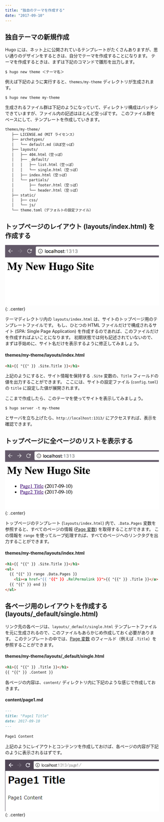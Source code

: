 ```yaml
---
title: "独自のテーマを作成する"
date: "2017-09-10"
---
```


独自テーマの新規作成
----

Hugo には、ネット上に公開されているテンプレートがたくさんありますが、思い通りのデザインをするときは、自分でテーマを作成することになります。
テーマを作成するときは、まずは下記のコマンドで雛形を出力します。

~~~
$ hugo new theme ＜テーマ名＞
~~~

例えば下記のように実行すると、`themes/my-theme` ディレクトリが生成されます。

~~~
$ hugo new theme my-theme
~~~

生成されるファイル群は下記のようになっていて、ディレクトリ構成はバッチシできていますが、ファイル内の記述はほとんど空っぽです。
このファイル群をベースにして、テンプレートを作成していきます。

~~~
themes/my-theme/
   ├── LICENSE.md（MIT ライセンス）
   ├── archetypes/
   │   └── default.md（ほぼ空っぽ）
   ├── layouts/
   │   ├── 404.html（空っぽ）
   │   ├── _default/
   │   │   ├── list.html（空っぽ）
   │   │   └── single.html（空っぽ）
   │   ├── index.html（空っぽ）
   │   └── partials/
   │       ├── footer.html（空っぽ）
   │       └── header.html（空っぽ）
   ├── static/
   │   ├── css/
   │   └── js/
   └── theme.toml（デフォルトの設定ファイル）
~~~


トップページのレイアウト (layouts/index.html) を作成する
----

![create-theme1.png](./create-theme1.png){: .center}

テーマディレクトリ内の `layouts/index.html` は、サイトのトップページ用のテンプレートファイルです。
もし、ひとつの HTML ファイルだけで構成されるサイト (SPA: Single Page Application) を作成するのであれば、このファイルだけを作成すればよいことになります。
初期状態では何も記述されていないので、まずは手始めに、サイト名だけを表示するように修正してみましょう。

#### themes/my-theme/layouts/index.html

~~~ html
<h1>{{ "{{" }} .Site.Title }}</h1>
~~~

上記のようにすると、サイト情報を保持する `.Site` 変数の、`Title` フィールドの値を出力することができます。
ここには、サイトの設定ファイル (`config.toml`) の `title` に設定した値が展開されます。

ここまで作成したら、このテーマを使ってサイトを表示してみましょう。

~~~
$ hugo server -t my-theme
~~~

とサーバを立ち上げたら、`http://localhost:1313/` にアクセスすれば、表示を確認できます。


トップページに全ページのリストを表示する
----

![create-theme2.png](./create-theme2.png){: .center}

トップページのテンプレート (`layouts/index.html`) 内で、`.Data.Pages` 変数を参照すると、すべてのページの情報 ([Page 変数](https://gohugo.io/variables/page/)) を取得することができます。
この情報を `range` を使ってループ処理すれば、すべてのページへのリンクタグを出力することができます。

#### themes/my-theme/layouts/index.html

~~~ html
<h1>{{ "{{" }} .Site.Title }}</h1>
<ul>
  {{ "{{" }} range .Data.Pages }}
    <li><a href="{{ "{{" }} .RelPermalink }}">{{ "{{" }} .Title }}</a> ({{ "{{" }} .Date.Format "2006-01-02" }})
  {{ "{{" }} end }}
</ul>
~~~


各ページ用のレイアウトを作成する (layouts/_default/single.html)
----

リンク先の各ページは、`layouts/_default/single.html` テンプレートファイルを元に生成されるので、このファイルもあらかじめ作成しておく必要があります。
このテンプレートの中では、[Page 変数](https://gohugo.io/variables/page/) のフィールド（例えば `.Title`）を参照することができます。

#### themes/my-theme/layouts/_default/single.html

~~~ html
<h1>{{ "{{" }} .Title }}</h1>
{{ "{{" }} .Content }}
~~~

各ページの内容は、`content/` ディレクトリ内に下記のような感じで作成しておきます。

#### content/page1.md

~~~ md
---
title: "Page1 Title"
date: 2017-09-10
---

Page1 Content
~~~

上記のようにレイアウトとコンテンツを作成しておけば、各ページの内容が下記のように表示されるはずです。

![create-theme3.png](./create-theme3.png){: .center}

